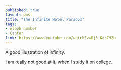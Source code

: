 ```yaml
---
published: true
layout: post
title: "The Infinite Hotel Paradox"
tags: 
- Aleph number
- Cantor
link: https://www.youtube.com/watch?v=Uj3_KqkI9Zo
---
```



A good illustration of infinity.

I am really not good at it, when I study it on college.
